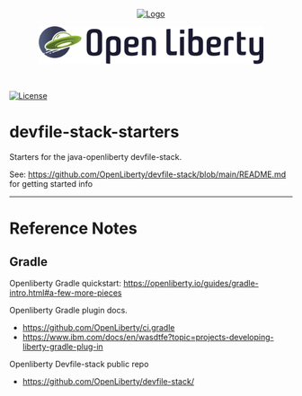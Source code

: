 <!-- PROJECT LOGO -->

<p align="center">
  <a href="https://openliberty.io/">
    <img src="https://openliberty.io/img/spaceship.svg" alt="Logo">
  </a>
</p>
<p align="center">
  <a href="https://openliberty.io/">
    <img src="https://github.com/OpenLiberty/open-liberty/blob/master/logos/logo_horizontal_light_navy.png" alt="title" width="400">
  </a>
</p>
<br />

[![License](https://img.shields.io/badge/License-ASL%202.0-green.svg)](https://opensource.org/licenses/Apache-2.0)

# devfile-stack-starters
Starters for the java-openliberty devfile-stack.

See: https://github.com/OpenLiberty/devfile-stack/blob/main/README.md for getting started info

---

# Reference Notes

## Gradle

Openliberty Gradle quickstart: https://openliberty.io/guides/gradle-intro.html#a-few-more-pieces

Openliberty Gradle plugin docs.
 * https://github.com/OpenLiberty/ci.gradle
 * https://www.ibm.com/docs/en/wasdtfe?topic=projects-developing-liberty-gradle-plug-in

Openliberty Devfile-stack public repo
 * https://github.com/OpenLiberty/devfile-stack/
